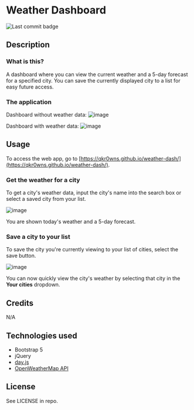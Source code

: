 # Weather Dashboard
![Last commit badge](https://img.shields.io/github/last-commit/qkr0wns/weather-dash)

## Description
### What is this?

A dashboard where you can view the current weather and a 5-day forecast for a specified city. You can save the currently displayed city to a list for easy future access.


### The application

Dashboard without weather data:
![image](https://user-images.githubusercontent.com/115042610/232643926-bbca9ee2-c560-4820-b44d-2220e0c9b011.png)

Dashboard with weather data:
![image](https://user-images.githubusercontent.com/115042610/232643829-8718b340-2501-4c95-ba07-80921041c495.png)

## Usage
To access the web app, go to [https://qkr0wns.github.io/weather-dash/](https://qkr0wns.github.io/weather-dash/).

### Get the weather for a city

To get a city's weather data, input the city's name into the search box or select a saved city from your list.

![image](https://user-images.githubusercontent.com/115042610/232644641-8d713cdf-27a0-4cd8-9879-8101a8c422cc.png)

You are shown today's weather and a 5-day forecast.

### Save a city to your list

To save the city you're currently viewing to your list of cities, select the save button.

![image](https://user-images.githubusercontent.com/115042610/232644855-099ab6ed-f545-45ae-a227-dbde3f4a11ce.png)

You can now quickly view the city's weather by selecting that city in the **Your cities** dropdown.

## Credits
N/A

## Technologies used
- Bootstrap 5
- jQuery
- [day.js](https://day.js.org/)
- [OpenWeatherMap API](https://openweathermap.org/)

## License
See LICENSE in repo.
